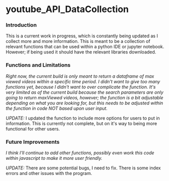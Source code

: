 # youtube_API_DataCollection

### Introduction
This is a current work in progress, which is constantly being updated as I collect more and more information. This is meant to be a collection of relevant functions that can be used within a python IDE or jupyter notebook. However; if being used it should have the relevant libraries downloaded. 

### Functions and Limitations
_Right now, the current build is only meant to return a dataframe of max viewed videos within a specific time period. I didn't want to give too many functions yet, because I didn't want to over complicate the function. It's very limited as of the current build because the search parameters are only going to return maxViewed videos, however; the function is a bit adjustable depending on what you are looking for, but this needs to be adjusted within the function in code NOT based upon user input._

*UPDATE:* I updated the function to include more options for users to put in information. This is currently not complete, but on it's way to being more functional for other users.

### Future Improvements
_I think I'll continue to add other functions, possibly even work this code within javascript to make it more user friendly._

*UPDATE:* There are some potential bugs, I need to fix. There is some index errors and other issues with the program.
